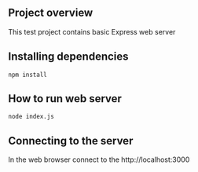 ## Project overview

This test project contains basic Express web server 

## Installing dependencies
`npm install`

## How to run web server
`node index.js`

## Connecting to the server
In the web browser connect to the http://localhost:3000
